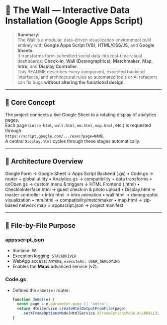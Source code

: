 # 🧱 The Wall — Interactive Data Installation (Google Apps Script)

> **Summary:**  
> The Wall is a modular, data-driven visualization environment built entirely with **Google Apps Script (V8)**, **HTML/CSS/JS**, and **Google Sheets**.  
> It transforms form-submitted social data into real-time visual dashboards: **Check-In**, **Wall (Demographics)**, **Matchmaker**, **Map**, **Intro**, and **Display Controller**.  
> This README describes every component, expected backend interfaces, and architectural rules so automated tools or AI refactors can fix bugs **without altering the functional design**.

---

## 🧭 Core Concept
The project connects a live Google Sheet to a rotating display of analytics pages.  
Each page (`intro.html`, `wall.html`, `mm.html`, `map.html`, etc.) is requested through  
`https://script.google.com/.../exec?page=NAME`.  
A central `Display.html` cycles through these stages automatically.

---

## 🧩 Architecture Overview

Google Form → Google Sheet
↓
Apps Script Backend (.gs)
• Code.gs → router + global utility
• Analytics.gs → compatibility + data transforms
• onOpen.gs → custom menu & triggers
↓
HTML Frontend (.html)
• CheckInInterface.html → guest check-in & photo upload
• Display.html → master controller
• intro.html → intro animation
• wall.html → demographic visualization
• mm.html → compatibility/matchmaker
• map.html → zip-based network map
↓
appsscript.json → project manifest


---

## 🧱 File-by-File Purpose

### **appsscript.json**
- Runtime: `V8`
- Exception logging: `STACKDRIVER`
- WebApp access: `ANYONE`, `executeAs: USER_DEPLOYING`
- Enables the **Maps** advanced service (v2).

### **Code.gs**
- Defines the `doGet(e)` router:
  ```js
  function doGet(e) {
    const page = e.parameter.page || 'intro';
    return HtmlService.createHtmlOutputFromFile(page)
      .setXFrameOptionsMode(HtmlService.XFrameOptionsMode.ALLOWALL);
  }
